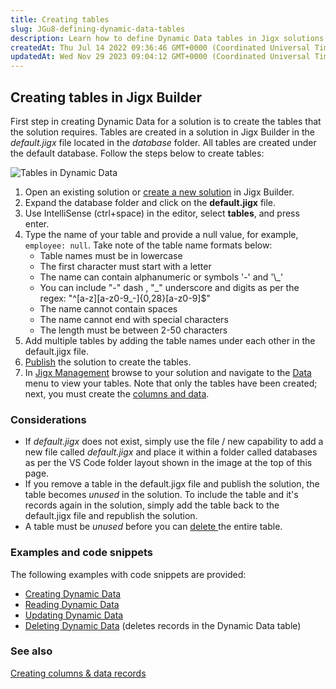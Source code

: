 ```yaml
---
title: Creating tables
slug: JGu8-defining-dynamic-data-tables
description: Learn how to define Dynamic Data tables in Jigx solutions with this comprehensive guide. Discover how to add tables to the *default.jigx* file, publish the project, and create columns for Dynamic Data tables. Explore three methods for creating columns, su
createdAt: Thu Jul 14 2022 09:36:46 GMT+0000 (Coordinated Universal Time)
updatedAt: Wed Nov 29 2023 09:04:12 GMT+0000 (Coordinated Universal Time)
---
```


## Creating tables in Jigx Builder

First step in creating Dynamic Data for a solution is to create the tables that the solution requires. Tables are created in a solution in Jigx Builder in the *default.jigx* file located in the *database* folder. All tables are created under the default database. Follow the steps below to create tables:

![Tables in Dynamic Data](https://archbee-image-uploads.s3.amazonaws.com/x7vdIDH6-ScTprfmi2XXX/SpVXMM26nqpr1MZ15x34m_dd-tables.png "Tables in Dynamic Data")

1. Open an existing solution or [create a new solution](<./../../../Jigx Builder _code editor_/Create a new Jigx Solution.md>) in Jigx Builder.
2. Expand the database folder and click on the **default.jigx** file.
3. Use IntelliSense (ctrl+space) in the editor, select **tables**, and press enter.
4. Type the name of your table and provide a null value, for example, `employee: null`. Take note of the table name formats below:
   - Table names must be in lowercase
   - The first character must start with a letter
   - The name can contain alphanumeric or symbols '-' and '\\\_'
   - You can include "-" dash , "\_" underscore and digits as per the regex: "^\[a-z]\[a-z0-9\_-]\{0,28}\[a-z0-9]$"
   - The name cannot contain spaces
   - The name cannot end with special characters
   - The length must be between 2-50 characters
5. Add multiple tables by adding the table names under each other in the default.jigx file.
6. [Publish](<./../../../Jigx Builder _code editor_/Publishing a solution.md>) the solution to create the tables.
7. In [Jigx Management](<./../../../../Administration/Management Overview.md>) browse to your solution and navigate to the [Data](https://docs.jigx.com/data) menu to view your tables. Note that only the tables have been created; next, you must create the [columns and data](<./Creating columns _ data records.md>).

### Considerations

- If *default.jigx* does not exist, simply use the file / new capability to add a new file called *default.jigx* and place it within a folder called databases as per the VS Code folder layout shown in the image at the top of this page.
- If you remove a table in the default.jigx file and publish the solution, the table becomes *unused* in the solution. To include the table and it's records again in the solution, simply add the table back to the default.jigx file and republish the solution.
- A table must be *unused* before you can [delete ](<./Deleting tables.md>) the entire table.

### Examples and code snippets

The following examples with code snippets are provided:

- [Creating Dynamic Data]()
- [Reading Dynamic Data]()
- [Updating Dynamic Data]()
- [Deleting Dynamic Data]() (deletes records in the Dynamic Data table)

### See also

[Creating columns & data records](<./Creating columns _ data records.md>)

